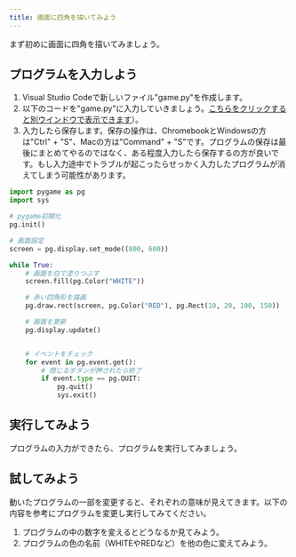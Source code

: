 ```yaml
---
title: 画面に四角を描いてみよう
---
```

まず初めに画面に四角を描いてみましょう。

## プログラムを入力しよう
1. Visual Studio Codeで新しいファイル"game.py"を作成します。
1. 以下のコードを"game.py"に入力していきましょう。[こちらをクリックすると別ウインドウで表示できます](https://github.com/kwaka1208/resources/blob/main/pygame/game01.py)）。
1. 入力したら保存します。保存の操作は、ChromebookとWindowsの方は"Ctrl" + "S"、Macの方は"Command" + "S"です。プログラムの保存は最後にまとめてやるのではなく、ある程度入力したら保存するの方が良いです。もし入力途中でトラブルが起こったらせっかく入力したプログラムが消えてしまう可能性があります。

```python
import pygame as pg
import sys

# pygame初期化
pg.init()

# 画面設定
screen = pg.display.set_mode((800, 600)) 

while True:
    # 画面を白で塗りつぶす
    screen.fill(pg.Color("WHITE")) 

    # 赤い四角形を描画
    pg.draw.rect(screen, pg.Color("RED"), pg.Rect(10, 20, 100, 150))

    # 画面を更新
    pg.display.update()


    # イベントをチェック
    for event in pg.event.get():
        # 閉じるボタンが押されたら終了
        if event.type == pg.QUIT:
            pg.quit()
            sys.exit()
```

## 実行してみよう
プログラムの入力ができたら、プログラムを実行してみましょう。

## 試してみよう
動いたプログラムの一部を変更すると、それぞれの意味が見えてきます。以下の内容を参考にプログラムを変更し実行してみてください。

1. プログラムの中の数字を変えるとどうなるか見てみよう。
1. プログラムの色の名前（WHITEやREDなど）を他の色に変えてみよう。
